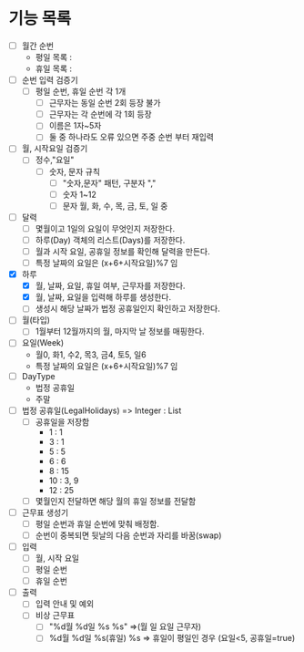 # 기능 목록

- [ ] 월간 순번
  - 평일 목록 : 
  - 휴일 목록 : 
- [ ] 순번 입력 검증기
  - [ ] 평일 순번, 휴일 순번 각 1개
    - [ ] 근무자는 동일 순번 2회 등장 불가
    - [ ] 근무자는 각 순번에 각 1회 등장
    - [ ] 이름은 1자~5자
    - [ ] 둘 중 하나라도 오류 있으면 주중 순번 부터 재입력
- [ ] 월, 시작요일 검증기
  - [ ] 정수,"요일"
    - [ ] 숫자, 문자 규칙
      - [ ] "숫자,문자" 패턴, 구분자 ","
      - [ ] 숫자 1~12
      - [ ] 문자 월, 화, 수, 목, 금, 토, 일 중 
- [ ] 달력
  - [ ] 몇월이고 1일의 요일이 무엇인지 저장한다.
  - [ ] 하루(Day) 객체의 리스트(Days)를 저장한다.
  - [ ] 월과 시작 요일, 공휴일 정보를 확인해 달력을 만든다.
  - [ ] 특정 날짜의 요일은 (x+6+시작요일)%7 임
- [x] 하루
  - [X] 월, 날짜, 요일, 휴일 여부, 근무자를 저장한다.
  - [x] 월, 날짜, 요일을 입력해 하루를 생성한다.
  - [ ] 생성시 해당 날짜가 법정 공휴일인지 확인하고 저장한다.
- [ ] 월(타입)
  - [ ] 1월부터 12월까지의 월, 마지막 날 정보를 매핑한다.
- [ ] 요일(Week)
  - 월0, 화1, 수2, 목3, 금4, 토5, 일6
  - 특정 날짜의 요일은 (x+6+시작요일)%7 임
- [ ] DayType
  - 법정 공휴일
  - 주말
- [ ] 법정 공휴일(LegalHolidays) => Integer : List<Integer>
  - [ ] 공휴일을 저장함
    - 1 : 1
    - 3 : 1
    - 5 : 5
    - 6 : 6
    - 8 : 15
    - 10 : 3, 9
    - 12 : 25
  - [ ] 몇월인지 전달하면 해당 월의 휴일 정보를 전달함
- [ ] 근무표 생성기
  - [ ] 평일 순번과 휴일 순번에 맞춰 배정함.
  - [ ] 순번이 중복되면 뒷날의 다음 순번과 자리를 바꿈(swap)
- [ ] 입력
  - [ ] 월, 시작 요일
  - [ ] 평일 순번
  - [ ] 휴일 순번
- [ ] 출력
  - [ ] 입력 안내 및 예외
  - [ ] 비상 근무표
    - [ ] "%d월 %d일 %s %s" =>(월 일 요일 근무자)
    - [ ] %d월 %d일 %s(휴일) %s => 휴일이 평일인 경우 (요일<5, 공휴일=true)
